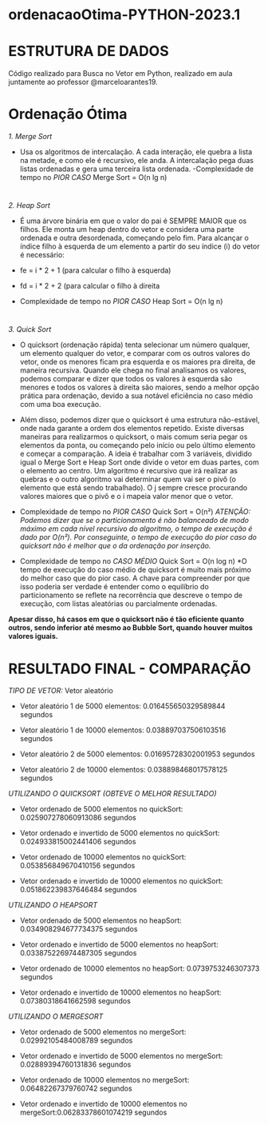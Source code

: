 # ordenacaoOtima-PYTHON-2023.1
# ESTRUTURA DE DADOS 
Código realizado para Busca no Vetor em Python, realizado em aula juntamente ao professor @marceloarantes19.

# Ordenação Ótima
*1. Merge Sort*
- Usa os algoritmos de intercalação. A cada interação, ele quebra a lista na metade, e como ele é recursivo, ele anda. A intercalação pega duas listas ordenadas e gera uma terceira lista ordenada.
-Complexidade de tempo no *PIOR CASO* Merge Sort = O(n lg n)
#
*2. Heap Sort*
- É uma árvore binária em que o valor do pai é SEMPRE MAIOR que os filhos. Ele monta um heap dentro do vetor e considera uma parte ordenada e outra desordenada, começando pelo fim. Para alcançar o índice filho à esquerda de um elemento a partir do seu índice (i) do vetor é necessário:

- fe = i * 2 + 1 (para calcular o filho à esquerda)
- fd = i * 2 + 2 (para calcular o filho à direita
  
- Complexidade de tempo no *PIOR CASO* Heap Sort = O(n lg n)
#
*3. Quick Sort*
- O quicksort (ordenação rápida) tenta selecionar um número qualquer, um elemento qualquer do vetor, e comparar com os outros valores do vetor, onde os menores ficam pra esquerda e os maiores pra direita, de maneira recursiva. Quando ele chega no final analisamos os valores, podemos comparar e dizer que todos os valores à esquerda são menores e todos os valores à direita são maiores, sendo a melhor opção prática para ordenação, devido a sua notável eficiência no caso médio com uma boa execução.
- Além disso, podemos dizer que o quicksort é uma estrutura não-estável, onde nada garante a ordem dos elementos repetido.
Existe diversas maneiras para realizarmos o quicksort, o mais comum seria pegar os elementos da ponta, ou começando pelo início ou pelo último elemento e começar a comparação. A ideia é trabalhar com 3 variáveis, dividido igual o Merge Sort e Heap Sort onde divide o vetor em duas partes, com o elemento ao centro. Um algoritmo é recursivo que irá realizar as quebras e o outro algoritmo vai determinar quem vai ser o pivô (o elemento que está sendo trabalhado). O j sempre cresce procurando valores maiores que o pivô e o i 
mapeia valor menor que o vetor.

- Complexidade de tempo no *PIOR CASO* Quick Sort = O(n²)  *ATENÇÃO: Podemos dizer que se o particionamento é não balanceado de modo máximo em cada nível recursivo do algoritmo, o tempo de execução é dado por O(n²). Por conseguinte, o tempo de execução do pior caso do quicksort não é melhor que o da ordenação por inserção.*
  
- Complexidade de tempo no *CASO MÉDIO* Quick Sort = O(n log n) *O tempo de execução do caso médio de quicksort é muito mais próximo do melhor caso que do pior caso. A chave para compreender por que isso poderia ser verdade é entender como o equilíbrio do particionamento   se reflete na recorrência que descreve o tempo de execução, com listas aleatórias ou parcialmente ordenadas.

**Apesar disso, há casos em que o quicksort não é tão eficiente quanto outros, sendo inferior até mesmo ao Bubble Sort, quando houver muitos valores iguais.**

# RESULTADO FINAL - COMPARAÇÃO 

*TIPO DE VETOR:* Vetor aleatório
- Vetor aleatório 1 de 5000 elementos: 0.016455650329589844 segundos
- Vetor aleatório 1 de 10000 elementos: 0.038897037506103516 segundos
  
- Vetor aleatório 2 de 5000 elementos: 0.01695728302001953 segundos
- Vetor aleatório 2 de 10000 elementos: 0.038898468017578125 segundos

*UTILIZANDO O QUICKSORT (OBTEVE O MELHOR RESULTADO)*
- Vetor ordenado de 5000 elementos no quickSort: 0.025907278060913086 segundos
- Vetor ordenado e invertido de 5000 elementos no quickSort: 0.024933815002441406 segundos

- Vetor ordenado de 10000 elementos no quickSort: 0.053856849670410156 segundos
- Vetor ordenado e invertido de 10000 elementos no quickSort: 0.051862239837646484 segundos

*UTILIZANDO O HEAPSORT*
- Vetor ordenado de 5000 elementos no heapSort: 0.034908294677734375 segundos
- Vetor ordenado e invertido de 5000 elementos no heapSort: 0.033875226974487305 segundos

- Vetor ordenado de 10000 elementos no heapSort: 0.0739753246307373 segundos
- Vetor ordenado e invertido de 10000 elementos no heapSort: 0.07380318641662598 segundos 

*UTILIZANDO O MERGESORT*
- Vetor ordenado de 5000 elementos no mergeSort: 0.02992105484008789 segundos
- Vetor ordenado e invertido de 5000 elementos no mergeSort: 0.02889394760131836 segundos 

- Vetor ordenado de 10000 elementos no mergeSort: 0.06482267379760742 segundos 
- Vetor ordenado e invertido de 10000 elementos no mergeSort:0.06283378601074219 segundos
